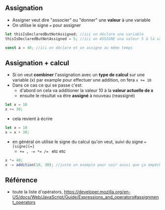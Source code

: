 
## Assignation 

- Assigner veut dire "associer" ou "donner" une **valeur** à une variable
- On utilise le signe `=` pour assigner

```js
let thisIsDeclaredButNotAssigned; //ici on déclare une variable
thisIsDeclaredButNotAssigned = 5; //ici on ASSIGNE una valeur 5 à la variable

const a = 40; //ici on déclare et on assigne au même temps
```

## Assignation + calcul

- Si on veut  **combiner** l'assignation avec un **type de calcul** sur une variable (x) par example pour effectuer une addition, on fera `x += 10` 
- Dans ce cas ce qui se passe c'est: 
	- d'abord on cela va additioner la valeur 10 à la **valeur actuelle de x**  
	- ensuite le résultat va être **assigné** à nouveau (reassigné)

```js
let x = 10
x += 30;
```

- cela revient à écrire

```js
let x = 10
x = x + 30;
```

- en général on utilise le signe du calcul qu'on veut, suivi du signe `=`   `[signe][=]`
	- `+= , -= *= /= ` etc etc

```js
x *= 40;
x -= addition(10, 30); //juste un example pour voir aussi que ça empêche pas de voir une fonction aussi comme valeur à la place du 40
```


## Référence

- toute la liste d'opérators, https://developer.mozilla.org/en-US/docs/Web/JavaScript/Guide/Expressions_and_operators#assignment_operators

